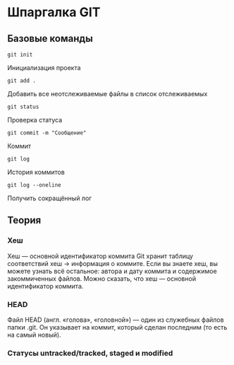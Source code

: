 # Шпаргалка GIT

## Базовые команды

```
git init
```
Инициализация проекта

```
git add . 
```
Добавить все неотслеживаемые файлы в список отслеживаемых

```
git status
```
Проверка статуса

```
git commit -m "Сообщение"
```
Коммит

```
git log 
```
История коммитов

```
git log --oneline
```
Получить сокращённый лог

## Теория

### Хеш
Хеш — основной идентификатор коммита
Git хранит таблицу соответствий хеш → информация о коммите. Если вы знаете хеш, вы можете узнать всё остальное: автора и дату коммита и содержимое закоммиченных файлов. Можно сказать, что хеш — основной идентификатор коммита.

### HEAD
Файл HEAD (англ. «голова», «головной») — один из служебных файлов папки .git. Он указывает на коммит, который сделан последним (то есть на самый новый).

### Статусы untracked/tracked, staged и modified


